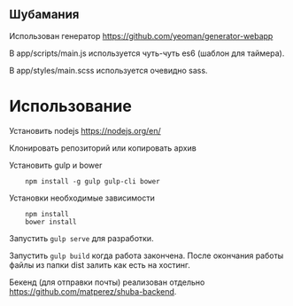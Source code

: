 Шубамания
---------

Использован генератор https://github.com/yeoman/generator-webapp

В app/scripts/main.js используется чуть-чуть es6 (шаблон для таймера).

В app/styles/main.scss используется очевидно sass.

Использование
=============

Установить nodejs https://nodejs.org/en/

Клонировать репозиторий или копировать архив

Установить gulp и bower
```
    npm install -g gulp gulp-cli bower
```

Установки необходимые зависимости
```
    npm install
    bower install
```

Запустить `gulp serve` для разработки.

Запустить `gulp build` когда работа закончена. После окончания работы файлы из папки dist залить как есть на хостинг.

Бекенд (для отправки почты) реализован отдельно https://github.com/matperez/shuba-backend.

